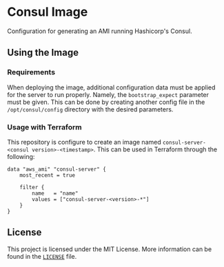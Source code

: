 # Consul Image

Configuration for generating an AMI running Hashicorp's Consul.

## Using the Image

### Requirements

When deploying the image, additional configuration data must be applied for the server to run properly. Namely, the `bootstrap_expect` parameter must be given. This can be done by creating another config file in the `/opt/consul/config` directory with the desired parameters.

### Usage with Terraform

This repository is configure to create an image named `consul-server-<consul version>-<timestamp>`. This can be used in Terraform through the following:

```hcl-terraform
data "aws_ami" "consul-server" {
    most_recent = true

    filter {
        name   = "name"
        values = ["consul-server-<version>-*"]
    }
}
```

## License

This project is licensed under the MIT License. More information can be found in the [`LICENSE`](LICENSE) file.
